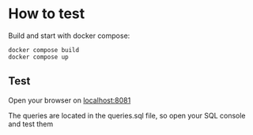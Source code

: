 # How to test

Build and start with docker compose:

```
docker compose build
docker compose up
```

## Test

Open your browser on [localhost:8081](http://localhost:8081)

The queries are located in the queries.sql file, so open your SQL console and test them



